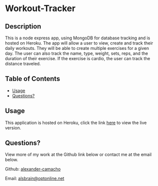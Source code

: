 # Workout-Tracker



## Description
This is a node express app, using MongoDB for database tracking and is hosted on Heroku. The app will allow a user to view, create and track their daily workouts. They will be able to create multiple exercises for a given day. The user can also track the name, type,  weight, sets, reps, and the duration of their exercise. If the exercise is cardio, the user can track the distance traveled.

## Table of Contents    
- [Usage](#usage)      
- [Questions?](#questions)
           

## Usage
This application is hosted on Heroku, click the link [here](https://evening-dusk-30430.herokuapp.com/) to view the live version.
           
## Questions?

View more of my work at the Github link below or contact me at the email below.

Github: [alexander-camacho](https://github.com/alexander-camacho)

Email: alsbrain@optonline.net